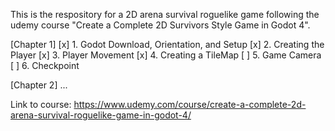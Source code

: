 This is the respository for a 2D arena survival roguelike game following the udemy course
"Create a Complete 2D Survivors Style Game in Godot 4".

[Chapter 1]
[x] 1. Godot Download, Orientation, and Setup
[x] 2. Creating the Player
[x] 3. Player Movement
[x] 4. Creating a TileMap
[ ] 5. Game Camera
[ ] 6. Checkpoint

[Chapter 2]
...

Link to course:
https://www.udemy.com/course/create-a-complete-2d-arena-survival-roguelike-game-in-godot-4/

